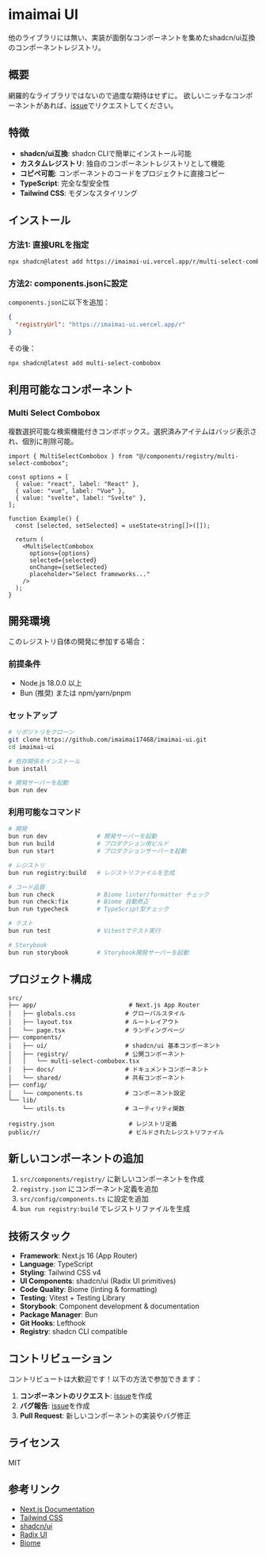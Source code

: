 # imaimai UI

他のライブラリには無い、実装が面倒なコンポーネントを集めたshadcn/ui互換のコンポーネントレジストリ。

## 概要

網羅的なライブラリではないので過度な期待はせずに。
欲しいニッチなコンポーネントがあれば、[issue](https://github.com/imaimai17468/imaimai-ui/issues)でリクエストしてください。

## 特徴

- **shadcn/ui互換**: shadcn CLIで簡単にインストール可能
- **カスタムレジストリ**: 独自のコンポーネントレジストリとして機能
- **コピペ可能**: コンポーネントのコードをプロジェクトに直接コピー
- **TypeScript**: 完全な型安全性
- **Tailwind CSS**: モダンなスタイリング

## インストール

### 方法1: 直接URLを指定

```bash
npx shadcn@latest add https://imaimai-ui.vercel.app/r/multi-select-combobox.json
```

### 方法2: components.jsonに設定

`components.json`に以下を追加：

```json
{
  "registryUrl": "https://imaimai-ui.vercel.app/r"
}
```

その後：

```bash
npx shadcn@latest add multi-select-combobox
```

## 利用可能なコンポーネント

### Multi Select Combobox

複数選択可能な検索機能付きコンボボックス。選択済みアイテムはバッジ表示され、個別に削除可能。

```tsx
import { MultiSelectCombobox } from "@/components/registry/multi-select-combobox";

const options = [
  { value: "react", label: "React" },
  { value: "vue", label: "Vue" },
  { value: "svelte", label: "Svelte" },
];

function Example() {
  const [selected, setSelected] = useState<string[]>([]);

  return (
    <MultiSelectCombobox
      options={options}
      selected={selected}
      onChange={setSelected}
      placeholder="Select frameworks..."
    />
  );
}
```

## 開発環境

このレジストリ自体の開発に参加する場合：

### 前提条件

- Node.js 18.0.0 以上
- Bun (推奨) または npm/yarn/pnpm

### セットアップ

```bash
# リポジトリをクローン
git clone https://github.com/imaimai17468/imaimai-ui.git
cd imaimai-ui

# 依存関係をインストール
bun install

# 開発サーバーを起動
bun run dev
```

### 利用可能なコマンド

```bash
# 開発
bun run dev              # 開発サーバーを起動
bun run build            # プロダクション用ビルド
bun run start            # プロダクションサーバーを起動

# レジストリ
bun run registry:build   # レジストリファイルを生成

# コード品質
bun run check            # Biome linter/formatter チェック
bun run check:fix        # Biome 自動修正
bun run typecheck        # TypeScript型チェック

# テスト
bun run test             # Vitestでテスト実行

# Storybook
bun run storybook        # Storybook開発サーバーを起動
```

## プロジェクト構成

```
src/
├── app/                          # Next.js App Router
│   ├── globals.css              # グローバルスタイル
│   ├── layout.tsx               # ルートレイアウト
│   └── page.tsx                 # ランディングページ
├── components/
│   ├── ui/                      # shadcn/ui 基本コンポーネント
│   ├── registry/                # 公開コンポーネント
│   │   └── multi-select-combobox.tsx
│   ├── docs/                    # ドキュメントコンポーネント
│   └── shared/                  # 共有コンポーネント
├── config/
│   └── components.ts            # コンポーネント設定
└── lib/
    └── utils.ts                 # ユーティリティ関数

registry.json                     # レジストリ定義
public/r/                         # ビルドされたレジストリファイル
```

## 新しいコンポーネントの追加

1. `src/components/registry/` に新しいコンポーネントを作成
2. `registry.json` にコンポーネント定義を追加
3. `src/config/components.ts` に設定を追加
4. `bun run registry:build` でレジストリファイルを生成

## 技術スタック

- **Framework**: Next.js 16 (App Router)
- **Language**: TypeScript
- **Styling**: Tailwind CSS v4
- **UI Components**: shadcn/ui (Radix UI primitives)
- **Code Quality**: Biome (linting & formatting)
- **Testing**: Vitest + Testing Library
- **Storybook**: Component development & documentation
- **Package Manager**: Bun
- **Git Hooks**: Lefthook
- **Registry**: shadcn CLI compatible

## コントリビューション

コントリビュートは大歓迎です！以下の方法で参加できます：

1. **コンポーネントのリクエスト**: [issue](https://github.com/imaimai17468/imaimai-ui/issues)を作成
2. **バグ報告**: [issue](https://github.com/imaimai17468/imaimai-ui/issues)を作成
3. **Pull Request**: 新しいコンポーネントの実装やバグ修正

## ライセンス

MIT

## 参考リンク

- [Next.js Documentation](https://nextjs.org/docs)
- [Tailwind CSS](https://tailwindcss.com/docs)
- [shadcn/ui](https://ui.shadcn.com/)
- [Radix UI](https://www.radix-ui.com/)
- [Biome](https://biomejs.dev/)
